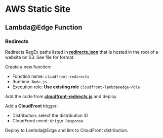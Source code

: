 # AWS Static Site
## Lambda@Edge Function
### Redirects

Redirects RegEx paths listed in **[redirects.json](redirects.json)** that is hosted in the root of a website on S3. See file for format.

Create a new function:

- Function name: `cloudfront-redirects`
- Runtime: `Node.js`
- Execution role: **Use existing role** `cloudfront-lambda@edge-role`

Add the code from **[cloudfront-redirects.js](cloudfront-redirects.js)** and deploy.

Add a **CloudFront** trigger:

- Distribution: select the distribution ID
- CloudFront event: `Origin Response`

Deploy to Lambda@Edge and link to CloudFront distribution.
